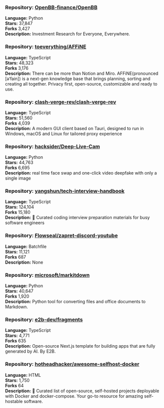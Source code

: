 ### **Repository:** [OpenBB-finance/OpenBB](https://github.com/OpenBB-finance/OpenBB)  

**Language:** Python  
**Stars:** 37,847  
**Forks** 3,427  
**Description:** Investment Research for Everyone, Everywhere.  

### **Repository:** [toeverything/AFFiNE](https://github.com/toeverything/AFFiNE)  

**Language:** TypeScript  
**Stars:** 48,323  
**Forks** 3,176  
**Description:** There can be more than Notion and Miro. AFFiNE(pronounced [ə‘fain]) is a next-gen knowledge base that brings planning, sorting and creating all together. Privacy first, open-source, customizable and ready to use.  

### **Repository:** [clash-verge-rev/clash-verge-rev](https://github.com/clash-verge-rev/clash-verge-rev)  

**Language:** TypeScript  
**Stars:** 51,560  
**Forks** 4,039  
**Description:** A modern GUI client based on Tauri, designed to run in Windows, macOS and Linux for tailored proxy experience  

### **Repository:** [hacksider/Deep-Live-Cam](https://github.com/hacksider/Deep-Live-Cam)  

**Language:** Python  
**Stars:** 44,763  
**Forks** 6,695  
**Description:** real time face swap and one-click video deepfake with only a single image  

### **Repository:** [yangshun/tech-interview-handbook](https://github.com/yangshun/tech-interview-handbook)  

**Language:** TypeScript  
**Stars:** 124,104  
**Forks** 15,180  
**Description:** 💯 Curated coding interview preparation materials for busy software engineers  

### **Repository:** [Flowseal/zapret-discord-youtube](https://github.com/Flowseal/zapret-discord-youtube)  

**Language:** Batchfile  
**Stars:** 11,121  
**Forks** 687  
**Description:** None  

### **Repository:** [microsoft/markitdown](https://github.com/microsoft/markitdown)  

**Language:** Python  
**Stars:** 40,647  
**Forks** 1,920  
**Description:** Python tool for converting files and office documents to Markdown.  

### **Repository:** [e2b-dev/fragments](https://github.com/e2b-dev/fragments)  

**Language:** TypeScript  
**Stars:** 4,771  
**Forks** 635  
**Description:** Open-source Next.js template for building apps that are fully generated by AI. By E2B.  

### **Repository:** [hotheadhacker/awesome-selfhost-docker](https://github.com/hotheadhacker/awesome-selfhost-docker)  

**Language:** HTML  
**Stars:** 1,750  
**Forks** 64  
**Description:** 🚀 Curated list of open-source, self-hosted projects deployable with Docker and docker-compose. Your go-to resource for amazing self-hostable software.  

